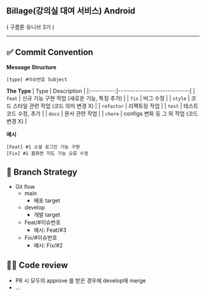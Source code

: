 ## Billage(강의실 대여 서비스) Android
( 구름톤 유니브 3기 )

---

## ✅ Commit Convention
**Message Structure**
```
[type] #이슈번호 Subject
```
**The Type**
|    Type    | Description                 |
|:----------:|-----------------------------|
|   `feat`   | 신규 기능 구현 작업 (새로운 기능, 특징 추가)     |
|   `fix`    | 버그 수정                       |
|  `style`   | 코드 스타일 관련 작업 (코드 의미 변경 X) |
| `refactor` | 리팩토링 작업                     |
| `test` | 테스트 코드 수정, 추가              |
|   `docs`   | 문서 관련 작업                   |
|  `chore`   | configs 변화 등 그 외 작업 (코드 변경 X) |

**예시**
```
[Feat] #1 소셜 로그인 기능 구현
[Fix] #1 홈화면 지도 기능 오류 수정
```

## 🧱 Branch Strategy
- Git flow
  - main
    - 배포 target
  - develop
    - 개발 target
  - Feat/#이슈번호
    - 예시: Feat/#3
  - Fix/#이슈번호
    - 예시: Fix/#2

## 👨‍💻 Code review
- PR 시 모두의 approve 를 받은 경우에 develop에 merge
- ...

